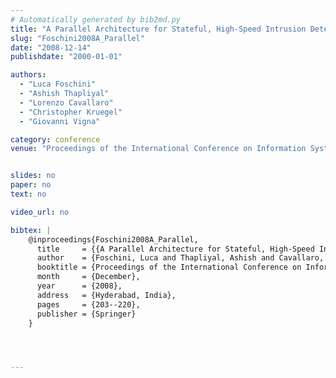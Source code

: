 ```yaml
---
# Automatically generated by bib2md.py
title: "A Parallel Architecture for Stateful, High-Speed Intrusion Detection"
slug: "Foschini2008A_Parallel"
date: "2008-12-14"
publishdate: "2000-01-01"

authors:
  - "Luca Foschini"
  - "Ashish Thapliyal"
  - "Lorenzo Cavallaro"
  - "Christopher Kruegel"
  - "Giovanni Vigna"

category: conference
venue: "Proceedings of the International Conference on Information Systems Security (ICISS)"


slides: no
paper: no
text: no

video_url: no

bibtex: |
    @inproceedings{Foschini2008A_Parallel,
      title     = {{A Parallel Architecture for Stateful, High-Speed Intrusion Detection}},
      author    = {Foschini, Luca and Thapliyal, Ashish and Cavallaro, Lorenzo and Kruegel, Christopher and Vigna, Giovanni},
      booktitle = {Proceedings of the International Conference on Information Systems Security (ICISS)},
      month     = {December},
      year      = {2008},
      address   = {Hyderabad, India},
      pages     = {203--220},
      publisher = {Springer}
    }




---
```


